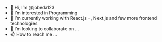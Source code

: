 - 👋 Hi, I’m @jobeda123
- 👀 I’m interested in Programming
- 🌱 I’m currently working with React.js =, Next.js and few more frontend technologies
- 💞️ I’m looking to collaborate on ...
- 📫 How to reach me ...

<!---
jobeda123/jobeda123 is a ✨ special ✨ repository because its `README.md` (this file) appears on your GitHub profile.
You can click the Preview link to take a look at your changes.
--->
